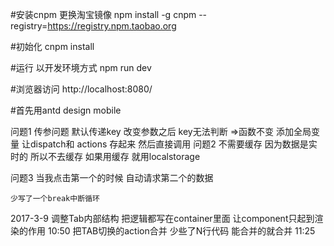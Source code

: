#安装cnpm 更换淘宝镜像
npm install -g cnpm --registry=https://registry.npm.taobao.org

#初始化
cnpm install

#运行 以开发环境方式
npm run dev

#浏览器访问
http://localhost:8080/

#首先用antd design mobile

问题1  传参问题 默认传递key 改变参数之后 key无法判断  =>函数不变 添加全局变量  让dispatch和 actions 存起来 然后直接调用
问题2   不需要缓存 因为数据是实时的  所以不去缓存 如果用缓存 就用localstorage

问题3  当我点击第一个的时候  自动请求第二个的数据  
```
少写了一个break中断循环
```

2017-3-9
调整Tab内部结构 把逻辑都写在container里面 让component只起到渲染的作用  10:50
把TAB切换的action合并  少些了N行代码  能合并的就合并  11:25